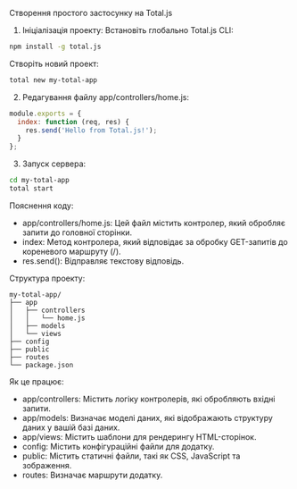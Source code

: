 Створення простого застосунку на Total.js

1. Ініціалізація проекту:
Встановіть глобально Total.js CLI:
```Bash
npm install -g total.js
```

Створіть новий проект:
```Bash
total new my-total-app
```

2. Редагування файлу app/controllers/home.js:
```JavaScript
module.exports = {
  index: function (req, res) {
    res.send('Hello from Total.js!');
  }
};
```

3. Запуск сервера:
```Bash
cd my-total-app
total start
```

Пояснення коду:
- app/controllers/home.js: Цей файл містить контролер, який обробляє запити до головної сторінки.
- index: Метод контролера, який відповідає за обробку GET-запитів до кореневого маршруту (/).
- res.send(): Відправляє текстову відповідь.

Структура проекту:
```text
my-total-app/
├── app
│   ├── controllers
│   │   └── home.js
│   ├── models
│   └── views
├── config
├── public
├── routes
└── package.json
```

Як це працює:
- app/controllers: Містить логіку контролерів, які обробляють вхідні запити.
- app/models: Визначає моделі даних, які відображають структуру даних у вашій базі даних.
- app/views: Містить шаблони для рендерингу HTML-сторінок.
- config: Містить конфігураційні файли для додатку.
- public: Містить статичні файли, такі як CSS, JavaScript та зображення.
- routes: Визначає маршрути додатку.